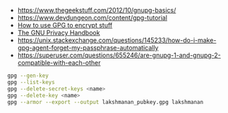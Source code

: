 - https://www.thegeekstuff.com/2012/10/gnupg-basics/
- https://www.devdungeon.com/content/gpg-tutorial
- [How to use GPG to encrypt stuff](https://yanhan.github.io/posts/2017-09-27-how-to-use-gpg-to-encrypt-stuff.html)
- [The GNU Privacy Handbook](https://www.gnupg.org/gph/en/manual/book1.html)
- https://unix.stackexchange.com/questions/145233/how-do-i-make-gpg-agent-forget-my-passphrase-automatically
- https://superuser.com/questions/655246/are-gnupg-1-and-gnupg-2-compatible-with-each-other

```sh
gpg --gen-key
gpg --list-keys
gpg --delete-secret-keys <name>
gpg --delete-key <name>
gpg --armor --export --output lakshmanan_pubkey.gpg lakshmanan
```